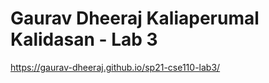 # Gaurav Dheeraj Kaliaperumal Kalidasan - Lab 3

https://gaurav-dheeraj.github.io/sp21-cse110-lab3/

